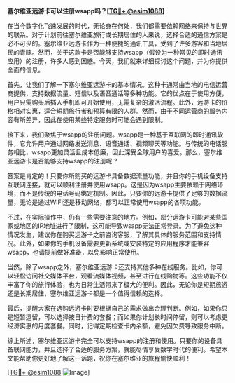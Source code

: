 **塞尔维亚远游卡可以注册wsapp吗？[[TG💪+ @esim1088](https://t.me/s/esim1088)]**

在当今数字化飞速发展的时代，无论身在何处，我们都需要依赖网络来保持与世界的联系。对于计划前往塞尔维亚旅行或长期居住的人来说，选择合适的通信方案是必不可少的。塞尔维亚远游卡作为一种便捷的通讯工具，受到了许多游客和当地居民的青睐。然而，关于这款卡是否能够支持wsapp（假设为一种常见的即时通讯应用）的注册，许多人感到困惑。今天，我们就来详细探讨这个问题，并为你提供全面的信息。

首先，让我们了解一下塞尔维亚远游卡的基本情况。这种卡通常由当地的电信运营商提供，支持数据流量、短信以及语音通话等多种功能。它的优点在于使用方便，用户只需购买后插入手机即可开始使用，无需复杂的激活流程。此外，远游卡的价格相对实惠，适合短期旅行者和预算有限的人群。然而，由于不同运营商的服务内容有所差异，因此在使用某些特定服务时可能会遇到限制。

接下来，我们聚焦于wsapp的注册问题。wsapp是一种基于互联网的即时通讯软件，它允许用户通过网络发送消息、语音通话、视频聊天等功能。与传统的电话服务相比，wsapp更加灵活且成本低廉，因此深受全球用户的喜爱。那么，塞尔维亚远游卡是否能够支持wsapp的注册呢？

答案是肯定的！只要你所购买的远游卡具备数据流量功能，并且你的手机设备支持互联网连接，就可以顺利注册并使用wsapp。这是因为wsapp主要依赖于网络环境，而不是传统的电话号码绑定机制。因此，只要你的远游卡提供了足够的数据流量，无论是通过WiFi还是移动网络，都可以正常使用wsapp的各项功能。

不过，在实际操作中，仍有一些需要注意的地方。例如，部分远游卡可能对某些国家或地区的IP地址进行了限制，这可能导致wsapp无法正常登录。为了避免这种情况发生，建议你在购买远游卡之前咨询客服，了解其具体的服务范围和支持情况。此外，如果你的手机设备需要更新系统或安装特定的应用程序才能兼容wsapp，也请提前做好准备，以免影响正常使用。

当然，除了wsapp之外，塞尔维亚远游卡还支持其他多种在线服务。比如，你可以轻松访问社交媒体平台，观看流媒体视频，甚至进行在线购物等。这些功能不仅丰富了你的旅行体验，也为日常生活带来了极大的便利。因此，无论你是短期旅游还是长期居住，塞尔维亚远游卡都是一个值得信赖的选择。

最后，提醒大家在选购远游卡时要根据自己的需求做出合理判断。例如，如果你只是短暂逗留，可以选择按日计费的套餐；而如果你计划长时间停留，则可以考虑更经济实惠的月度套餐。同时，记得定期检查卡内余额，避免因欠费导致服务中断。

综上所述，塞尔维亚远游卡完全可以支持wsapp的注册和使用。只要你的设备具备联网能力，并且选择了合适的服务方案，就能尽情享受数字时代的便利。希望本文能帮助你更好地了解这一话题，祝你在塞尔维亚的旅程愉快顺利！

[[TG💪+ @esim1088](https://t.me/s/esim1088) ![Image](https://i.postimg.cc/4NQfJmqS/Snipaste-2025-05-13-00-14-12.png)]